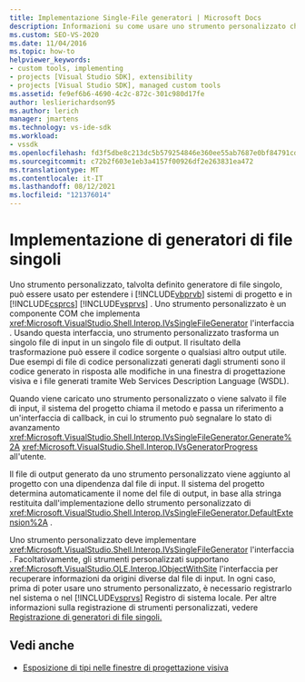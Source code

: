```yaml
---
title: Implementazione Single-File generatori | Microsoft Docs
description: Informazioni su come usare uno strumento personalizzato che implementa l'interfaccia IVsSingleFileGenerator per estendere i sistemi di progetto Visual Basic e Visual C# in Visual Studio.
ms.custom: SEO-VS-2020
ms.date: 11/04/2016
ms.topic: how-to
helpviewer_keywords:
- custom tools, implementing
- projects [Visual Studio SDK], extensibility
- projects [Visual Studio SDK], managed custom tools
ms.assetid: fe9ef6b6-4690-4c2c-872c-301c980d17fe
author: leslierichardson95
ms.author: lerich
manager: jmartens
ms.technology: vs-ide-sdk
ms.workload:
- vssdk
ms.openlocfilehash: fd3f5dbe8c213dc5b579254846e360ee55ab7687e0bf84791cd26fbc50e4bf3c
ms.sourcegitcommit: c72b2f603e1eb3a4157f00926df2e263831ea472
ms.translationtype: MT
ms.contentlocale: it-IT
ms.lasthandoff: 08/12/2021
ms.locfileid: "121376014"
---
```

# <a name="implementing-single-file-generators"></a>Implementazione di generatori di file singoli
Uno strumento personalizzato, talvolta definito generatore di file singolo, può essere usato per estendere i [!INCLUDE[vbprvb](../../code-quality/includes/vbprvb_md.md)] sistemi di progetto e in [!INCLUDE[csprcs](../../data-tools/includes/csprcs_md.md)] [!INCLUDE[vsprvs](../../code-quality/includes/vsprvs_md.md)] . Uno strumento personalizzato è un componente COM che implementa <xref:Microsoft.VisualStudio.Shell.Interop.IVsSingleFileGenerator> l'interfaccia . Usando questa interfaccia, uno strumento personalizzato trasforma un singolo file di input in un singolo file di output. Il risultato della trasformazione può essere il codice sorgente o qualsiasi altro output utile. Due esempi di file di codice personalizzati generati dagli strumenti sono il codice generato in risposta alle modifiche in una finestra di progettazione visiva e i file generati tramite Web Services Description Language (WSDL).

 Quando viene caricato uno strumento personalizzato o viene salvato il file di input, il sistema del progetto chiama il metodo e passa un riferimento a un'interfaccia di callback, in cui lo strumento può segnalare lo stato di avanzamento <xref:Microsoft.VisualStudio.Shell.Interop.IVsSingleFileGenerator.Generate%2A> <xref:Microsoft.VisualStudio.Shell.Interop.IVsGeneratorProgress> all'utente.

 Il file di output generato da uno strumento personalizzato viene aggiunto al progetto con una dipendenza dal file di input. Il sistema del progetto determina automaticamente il nome del file di output, in base alla stringa restituita dall'implementazione dello strumento personalizzato di <xref:Microsoft.VisualStudio.Shell.Interop.IVsSingleFileGenerator.DefaultExtension%2A> .

 Uno strumento personalizzato deve implementare <xref:Microsoft.VisualStudio.Shell.Interop.IVsSingleFileGenerator> l'interfaccia . Facoltativamente, gli strumenti personalizzati supportano <xref:Microsoft.VisualStudio.OLE.Interop.IObjectWithSite> l'interfaccia per recuperare informazioni da origini diverse dal file di input. In ogni caso, prima di poter usare uno strumento personalizzato, è necessario registrarlo nel sistema o nel [!INCLUDE[vsprvs](../../code-quality/includes/vsprvs_md.md)] Registro di sistema locale. Per altre informazioni sulla registrazione di strumenti personalizzati, vedere [Registrazione di generatori di file singoli.](../../extensibility/internals/registering-single-file-generators.md)

## <a name="see-also"></a>Vedi anche
- [Esposizione di tipi nelle finestre di progettazione visiva](../../extensibility/internals/exposing-types-to-visual-designers.md)
